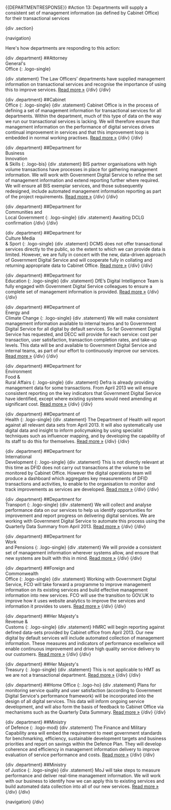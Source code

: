 {{DEPARTMENTRESPONSE}}
#Action 13: Departments will supply a consistent set of management information (as defined by Cabinet Office) for their transactional services

{div .section}

{navigation}

Here's how departments are responding to this action:



{div .department}
##Attorney <br> General's <br> Office
{: .logo-single}

{div .statement}
The Law Officers’ departments have supplied management information on transactional services and recognise the importance of using this to improve services. [Read more »](https://www.gov.uk/government/publications/law-officers-departments-digital-strategy)
{/div}
{/div}

{div .department}
##Cabinet<br>Office
{: .logo-single}
{div .statement}
Cabinet Office is in the process of defining a set of management information for transactional services for all departments. Within the department, much of this type of data on the way we run our transactional services is lacking. We will therefore ensure that management information on the performance of digital services drives continual improvement in services and that this improvement loop is embedded in normal working practises. [Read more »](http://www.cabinetoffice.gov.uk/resource-library/cabinet-office-digital-strategy)
{/div}
{/div}

{div .department}
##Department for<br>Business<br>Innovation<br>& Skills
{: .logo-bis}
{div .statement}
BIS partner organisations with high volume transactions have processes in place for gathering management information. We will work with Government Digital Service to refine the set of management information and extend reporting further where required. We will ensure all BIS exemplar services, and those subsequently redesigned, include automated management information reporting as part of the project requirements. [Read more »](http://discuss.bis.gov.uk/digitalstrategy)
{/div}
{/div}

{div .department}
##Department for<br>Communities and<br>Local Government
{: .logo-single}
{div .statement}
Awaiting DCLG confirmation
{/div}
{/div}

{div .department}
##Department for<br>Culture Media<br>& Sport
{: .logo-single}
{div .statement}
DCMS does not offer transactional services directly to the public, so the extent to which we can provide data is limited. However, we are fully in concert with the new, data-driven approach of Government Digital Service and will cooperate fully in collating and returning appropriate data to Cabinet Office. [Read more »](http://www.dcms.gov.uk/publications/9586.aspx)
{/div}
{/div}


{div .department}
##Department for<br>Education
{: .logo-single}
{div .statement}
DfE’s Digital Intelligence Team is fully engaged with Government Digital Service colleagues to ensure a complete set of management information is provided. [Read more »](http://www.education.gov.uk/digitalstrategy)
{/div}
{/div}

{div .department}
##Department of<br>Energy and<br>Climate Change
{: .logo-single}
{div .statement}
We will make consistent management information available to internal teams and to Government Digital Service for all digital by default services. So far Government Digital Service has requested, and DECC will provide for each service: cost per transaction, user satisfaction, transaction completion rates, and  take-up levels. This data will be and available to Government Digital Service and internal teams, as part of our effort to continuously improve our services. [Read more »](http://www.decc.gov.uk/en/content/cms/about/our_goals/our_goals.aspx#dds)
{/div}
{/div}

{div .department}
##Department for<br>Environment<br>Food &<br>Rural Affairs
{: .logo-single}
{div .statement}
Defra is already providing management data for some transactions. From April 2013 we will ensure consistent reporting on the key indicators that Government Digital Service have identified, except where existing systems would need amending at significant cost. [Read more »](http://www.defra.gov.uk/publications/2012/12/20/pb13863-digital-strategy-2012/)
{/div}
{/div}

{div .department}
##Department of<br>Health
{: .logo-single}
{div .statement}
The Department of Health will report against all relevant data sets from April 2013. It will also systematically use digital data and insight to inform policymaking by using specialist techniques such as influencer mapping, and by developing the capability of its staff to do this for themselves. [Read more »](http://digitalhealth.dh.gov.uk/digital-strategy)
{/div}
{/div}

{div .department}
##Department for<br>International<br>Development
{: .logo-single}
{div .statement}
This is not directly relevant at this time as DFID does not carry out transactions at the volume to be monitored by Cabinet Office. However the digital operations team will produce a dashboard which aggregates key measurements of DFID transactions and activities, to enable to the organisation to monitor and track improvements as services are developed. [Read more »](http://www.dfid.gov.uk/about-us/How-we-measure-progress/dfid-digital-strategy/)
{/div}
{/div}

{div .department}
##Department for<br>Transport
{: .logo-single}
{div .statement}
We will collect and analyse performance data on our services to help us identify opportunities for improvement and report progress on delivering digital services.  We are working with Government Digital Service to automate this process using the Quarterly Data Summary from April 2013. [Read more »](https://www.gov.uk/government/publications/department-for-transport-digital-strategy)
{/div}
{/div}

{div .department}
##Department for<br>Work<br>and Pensions
{: .logo-single}
{div .statement}
We will provide a consistent set of management information wherever systems allow, and ensure that new systems are built with this in mind. [Read more »](http://www.dwp.gov.uk/publications/corporate-publications/digital-strategy.shtml)
{/div}
{/div}

{div .department}
##Foreign and<br>Commonwealth<br>Office
{: .logo-single}
{div .statement}
Working with Government Digital Service, FCO will take forward a programme to improve management information on its existing services and build effective management information into new services. FCO will use the transition to GOV.UK to improve how it uses website analytics to improve the services and information it provides to users. [Read more »](https://www.gov.uk/government/publications/the-fco-digital-strategy)
{/div}
{/div}

{div .department}
##Her Majesty's<br>Revenue &<br>Customs
{: .logo-single}
{div .statement}
HMRC will begin reporting against defined data-sets provided by Cabinet office from April 2013. Our new digital by default services will include automated collection of management information. These measures and indicators of performance excellence will enable continuous improvement and drive high quality service delivery to our customers. [Read more »](http://www.hmrc.gov.uk/about/2012-digital-strategy.pdf)
{/div}
{/div}

{div .department}
##Her Majesty's<br>Treasury
{: .logo-single}
{div .statement}
This is not applicable to HMT as we are not a transactional department. [Read more »](http://www.hm-treasury.gov.uk/digital_strategy.htm)
{/div}
{/div}

{div .department}
##Home Office
{: .logo-ho}
{div .statement}
Plans for monitoring service quality and user satisfaction (according to Government Digital Service's performance framework) will be incorporated into the design of all digital services. This data will inform ongoing service development, and will also form the basis of feedback to Cabinet Office via mechanisms such as the Quarterly Data Summary. [Read more »](http://www.homeoffice.gov.uk/publications/about-us/corporate-publications/ho-digital-strategy/)
{/div}
{/div}

{div .department}
##Ministry<br>of Defence
{: .logo-mod}
{div .statement}
The Finance and Military Capability area will embed the requirement to meet government standards for benchmarking, efficiency, sustainable development targets and business priorities and report on savings within the Defence Plan. They will develop coherence and efficiency in management information delivery to improve evaluation of service performance and costs. [Read more »](https://www.gov.uk/government/publications/digital-in-defence)
{/div}
{/div}

{div .department}
##Ministry<br>of Justice
{: .logo-single}
{div .statement}
MoJ will take steps to measure performance and deliver real-time management information. We will work with our business to identify how we can apply this to existing services and build automated data collection into all of our new services. [Read more »](http://open.justice.gov.uk/digital-strategy/#theme-03-breaking-barriers-to-digital-transformation)
{/div}
{/div}

{navigation}
{/div}





